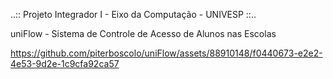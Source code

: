..:: Projeto Integrador I - Eixo da Computação - UNIVESP ::..


uniFlow - Sistema de Controle de Acesso de Alunos nas Escolas 



https://github.com/piterboscolo/uniFlow/assets/88910148/f0440673-e2e2-4e53-9d2e-1c9cfa92ca57

